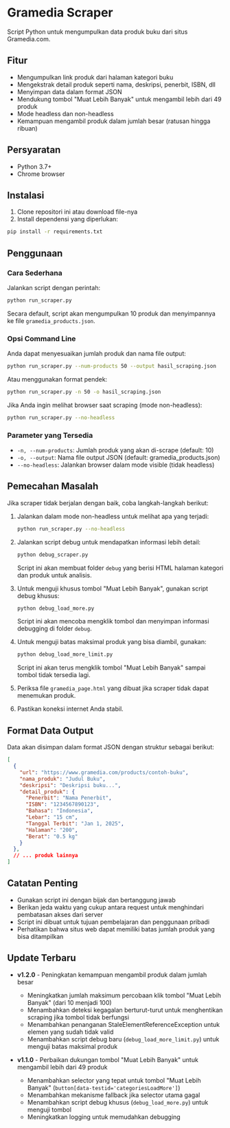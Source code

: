 # Gramedia Scraper

Script Python untuk mengumpulkan data produk buku dari situs Gramedia.com.

## Fitur

- Mengumpulkan link produk dari halaman kategori buku
- Mengekstrak detail produk seperti nama, deskripsi, penerbit, ISBN, dll
- Menyimpan data dalam format JSON
- Mendukung tombol "Muat Lebih Banyak" untuk mengambil lebih dari 49 produk
- Mode headless dan non-headless
- Kemampuan mengambil produk dalam jumlah besar (ratusan hingga ribuan)

## Persyaratan

- Python 3.7+
- Chrome browser

## Instalasi

1. Clone repositori ini atau download file-nya
2. Install dependensi yang diperlukan:

```bash
pip install -r requirements.txt
```

## Penggunaan

### Cara Sederhana

Jalankan script dengan perintah:

```bash
python run_scraper.py
```

Secara default, script akan mengumpulkan 10 produk dan menyimpannya ke file `gramedia_products.json`.

### Opsi Command Line

Anda dapat menyesuaikan jumlah produk dan nama file output:

```bash
python run_scraper.py --num-products 50 --output hasil_scraping.json
```

Atau menggunakan format pendek:

```bash
python run_scraper.py -n 50 -o hasil_scraping.json
```

Jika Anda ingin melihat browser saat scraping (mode non-headless):

```bash
python run_scraper.py --no-headless
```

### Parameter yang Tersedia

- `-n, --num-products`: Jumlah produk yang akan di-scrape (default: 10)
- `-o, --output`: Nama file output JSON (default: gramedia_products.json)
- `--no-headless`: Jalankan browser dalam mode visible (tidak headless)

## Pemecahan Masalah

Jika scraper tidak berjalan dengan baik, coba langkah-langkah berikut:

1. Jalankan dalam mode non-headless untuk melihat apa yang terjadi:
   ```bash
   python run_scraper.py --no-headless
   ```

2. Jalankan script debug untuk mendapatkan informasi lebih detail:
   ```bash
   python debug_scraper.py
   ```
   Script ini akan membuat folder `debug` yang berisi HTML halaman kategori dan produk untuk analisis.

3. Untuk menguji khusus tombol "Muat Lebih Banyak", gunakan script debug khusus:
   ```bash
   python debug_load_more.py
   ```
   Script ini akan mencoba mengklik tombol dan menyimpan informasi debugging di folder `debug`.

4. Untuk menguji batas maksimal produk yang bisa diambil, gunakan:
   ```bash
   python debug_load_more_limit.py
   ```
   Script ini akan terus mengklik tombol "Muat Lebih Banyak" sampai tombol tidak tersedia lagi.

5. Periksa file `gramedia_page.html` yang dibuat jika scraper tidak dapat menemukan produk.

6. Pastikan koneksi internet Anda stabil.

## Format Data Output

Data akan disimpan dalam format JSON dengan struktur sebagai berikut:

```json
[
  {
    "url": "https://www.gramedia.com/products/contoh-buku",
    "nama_produk": "Judul Buku",
    "deskripsi": "Deskripsi buku...",
    "detail_produk": {
      "Penerbit": "Nama Penerbit",
      "ISBN": "1234567890123",
      "Bahasa": "Indonesia",
      "Lebar": "15 cm",
      "Tanggal Terbit": "Jan 1, 2025",
      "Halaman": "200",
      "Berat": "0.5 kg"
    }
  },
  // ... produk lainnya
]
```

## Catatan Penting

- Gunakan script ini dengan bijak dan bertanggung jawab
- Berikan jeda waktu yang cukup antara request untuk menghindari pembatasan akses dari server
- Script ini dibuat untuk tujuan pembelajaran dan penggunaan pribadi
- Perhatikan bahwa situs web dapat memiliki batas jumlah produk yang bisa ditampilkan

## Update Terbaru

- **v1.2.0** - Peningkatan kemampuan mengambil produk dalam jumlah besar
  - Meningkatkan jumlah maksimum percobaan klik tombol "Muat Lebih Banyak" (dari 10 menjadi 100)
  - Menambahkan deteksi kegagalan berturut-turut untuk menghentikan scraping jika tombol tidak berfungsi
  - Menambahkan penanganan StaleElementReferenceException untuk elemen yang sudah tidak valid
  - Menambahkan script debug baru (`debug_load_more_limit.py`) untuk menguji batas maksimal produk

- **v1.1.0** - Perbaikan dukungan tombol "Muat Lebih Banyak" untuk mengambil lebih dari 49 produk
  - Menambahkan selector yang tepat untuk tombol "Muat Lebih Banyak" (`button[data-testid='categoriesLoadMore']`)
  - Menambahkan mekanisme fallback jika selector utama gagal
  - Menambahkan script debug khusus (`debug_load_more.py`) untuk menguji tombol
  - Meningkatkan logging untuk memudahkan debugging 
